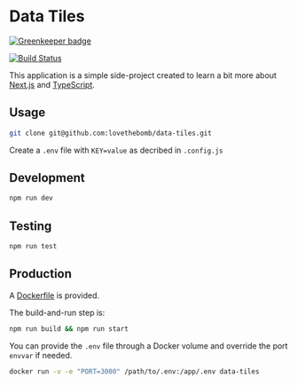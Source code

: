 # Data Tiles

[![Greenkeeper badge](https://badges.greenkeeper.io/lovethebomb/data-tiles.svg)](https://greenkeeper.io/)

[![Build Status](https://travis-ci.com/lovethebomb/data-tiles.svg?branch=master)](https://travis-ci.com/lovethebomb/data-tiles)

This application is a simple side-project created to learn a bit more about [Next.js](https://github.com/zeit/next.js/) and [TypeScript](https://www.typescriptlang.org).

## Usage

```bash
git clone git@github.com:lovethebomb/data-tiles.git
```

Create a `.env` file with `KEY=value` as decribed in `.config.js`

## Development

```bash
npm run dev
```

## Testing

```bash
npm run test
```

## Production

A [Dockerfile](Dockerfile) is provided.

The build-and-run step is:

```bash
npm run build && npm run start
```

You can provide the `.env` file through a Docker volume and override the port `envvar` if needed.

```bash
docker run -v -e "PORT=3000" /path/to/.env:/app/.env data-tiles
```